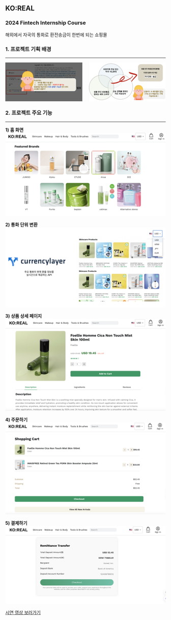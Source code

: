 ## KO:REAL
### 2024 Fintech Internship Course
해외에서 자국의 통화로 환전송금이 한번에 되는 쇼핑몰

### 1. 프로젝트 기획 배경
---
<div style="display: flex; justify-content: space-between;">
  <img src="image/image-2.png" alt="Description" style="width: 48%;" />
  <img src="image/image-1.png" alt="Description" style="width: 48%;" />
</div>

### 2. 프로젝트 주요 기능
---
**1) 홈 화면**
![alt text](image/image.png)
</br>

**2) 통화 단위 변환**
![alt text](image/image-3.png)
</br>

**3) 상품 상세 페이지**
![alt text](image/image-4.png)
</br>

**4) 주문하기**
![alt text](image/image-5.png)

**5) 결제하기**
![alt text](image/image-7.png)
</br>

[시연 영상 보러가기](https://youtu.be/j5-hajIbG-s?si=qDfm5h8BruJBoV1U)

